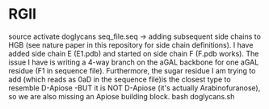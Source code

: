 # RGII
source activate doglycans
seq_file.seq -> 
adding subsequent side chains to HGB (see nature paper in this repository for side chain definitions).
I have added side chain E (E1.pdb) and started on side chain F (F.pdb works). 
The issue I have is writing a 4-way branch on the aGAL backbone for one aGAL residue (F1 in sequence file). 
Furthermore, the sugar residue I am trying to add (which reads as 0aD in the sequence file)is the closest type to resemble D-Apiose 
-BUT it is NOT D-Apiose (it's actually Arabinofuranose), so we are also missing an Apiose building block. 
bash doglycans.sh

